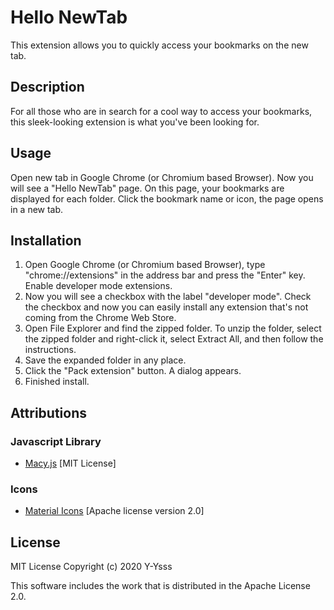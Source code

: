 # Hello NewTab
This extension allows you to quickly access your bookmarks on the new tab.

## Description
For all those who are in search for a cool way to access your bookmarks, this sleek-looking extension is what you've been looking for.

## Usage
Open new tab in Google Chrome (or Chromium based Browser). Now you will see a "Hello NewTab" page. On this page, your bookmarks are displayed for each folder. Click the bookmark name or icon, the page opens in a new tab.

## Installation
1. Open Google Chrome (or Chromium based Browser), type "chrome://extensions" in the address bar and press the "Enter" key. Enable developer mode extensions.
2. Now you will see a checkbox with the label "developer mode". Check the checkbox and now you can easily install any extension that's not coming from the Chrome Web Store.
3. Open File Explorer and find the zipped folder. To unzip the folder, select the zipped folder and right-click it, select Extract All, and then follow the instructions.
4. Save the expanded folder in any place.
5. Click the "Pack extension" button. A dialog appears.
6. Finished install.

## Attributions
### Javascript Library
- [Macy.js](https://github.com/bigbite/macy.js) [MIT License]

### Icons
- [Material Icons](https://material.io/resources/icons/) [Apache license version 2.0]

## License
MIT License Copyright (c) 2020 Y-Ysss

This software includes the work that is distributed in the Apache License 2.0.